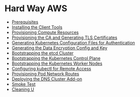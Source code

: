 # Hard Way AWS
- [Prerequisites]()
- [Installing the Client Tools]()
- [Provisioning Compute Resources]()
- [Provisioning the CA and Generating TLS Certificates]()
- [Generating Kubernetes Configuration Files for Authentication]()
- [Generating the Data Encryption Config and Key]()
- [Bootstrapping the etcd Cluster]()
- [Bootstrapping the Kubernetes Control Plane]()
- [Bootstrapping the Kubernetes Worker Nodes]()
- [Configuring kubectl for Remote Access]()
- [Provisioning Pod Network Routes]()
- [Deploying the DNS Cluster Add-on]()
- [Smoke Test]()
- [Cleaning U]()